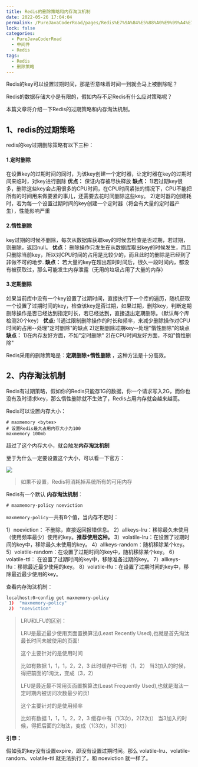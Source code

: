 ```yaml
---
title: Redis的删除策略和内存淘汰机制
date: 2022-05-26 17:04:04
permalink: /PureJavaCoderRoad/pages/Redis%E7%9A%84%E5%88%A0%E9%99%A4%E7%AD%96%E7%95%A5%E5%92%8C%E5%86%85%E5%AD%98%E6%B7%98%E6%B1%B0%E6%9C%BA%E5%88%B6
lock: false
categories: 
  - PureJavaCoderRoad
  - 中间件
  - Redis
tags: 
  - Redis
  - 删除策略
---
```

Redis的key可以设置过期时间，那是否意味着时间一到就会马上被删除呢？

Redis的数据存储大小是有限的，假如内存不足Redis有什么应对策略呢？

本篇文章将介绍一下Redis的过期策略和内存淘汰机制。

## 1、redis的过期策略

redis的key过期删除策略有以下三种：

#### 1.定时删除

在设置key的过期时间的同时，为该key创建一个定时器，让定时器在key的过期时间来临时，对key进行删除
**优点：**
保证内存被尽快释放
**缺点：**
1)若过期key很多，删除这些key会占用很多的CPU时间，在CPU时间紧张的情况下，CPU不能把所有的时间用来做要紧的事儿，还需要去花时间删除这些key。
2)定时器的创建耗时，若为每一个设置过期时间的key创建一个定时器（将会有大量的定时器产生），性能影响严重 

#### 2.惰性删除

key过期的时候不删除，每次从数据库获取key的时候去检查是否过期，若过期，则删除，返回null。
**优点：**
删除操作只发生在从数据库取出key的时候发生，而且只删除当前key，所以对CPU时间的占用是比较少的，而且此时的删除是已经到了非做不可的地步.
**缺点：**
若大量的key在超出超时时间后，很久一段时间内，都没有被获取过，那么可能发生内存泄露（无用的垃圾占用了大量的内存）

#### 3.定期删除

如果当前库中没有一个key设置了过期时间，直接执行下一个库的遍历，随机获取一个设置了过期时间的key，检查该key是否过期，如果过期，删除key，判断定期删除操作是否已经达到指定时长，若已经达到，直接退出定期删除。（默认每个库检测20个key）
**优点:**
1)通过限制删除操作的时长和频率，来减少删除操作对CPU时间的占用--处理"定时删除"的缺点
2)定期删除过期key--处理"惰性删除"的缺点
**缺点：**
1)在内存友好方面，不如"定时删除"
2)在CPU时间友好方面，不如"惰性删除"

Redis采用的删除策略是：**定期删除+惰性删除** ，这种方法是十分高效。



## 2、内存淘汰机制

Redis有过期策略，假如你的Redis只能存1G的数据，你一个请求写入2G，而你也没有及时请求key，那么惰性删除就不生效了，Redis占用内存就会越来越高。

Redis可以设置内存大小：

```
# maxmemory <bytes>
# 设置Redis最大占用内存大小为100
maxmemory 100mb
```

超过了这个内存大小，就会触发**内存淘汰机制**

至于为什么一定要设置这个大小，可以看一下官方：

![](https://cdn.jsdelivr.net/gh/DogerRain/image@main/img/image-20210325144733549.png)

> 如果不设置，Redis将消耗掉系统所有的可用内存

Redis有一个默认  **内存淘汰机制**：

```
# maxmemory-policy noeviction
```

`maxmemory-policy`一共有8个值，当内存不足时：

1）noeviction： 不删除，直接返回报错信息。 
2）allkeys-lru：移除最久未使用（使用频率最少）使用的key。**推荐使用这种。**
3）volatile-lru：在设置了过期时间的key中，移除最久未使用的key。 
4）allkeys-random：随机移除某个key。 
5）volatile-random：在设置了过期时间的key中，随机移除某个key。
6）volatile-ttl： 在设置了过期时间的key中，移除准备过期的key。
7）allkeys-lfu：移除最近最少使用的key。
8）volatile-lfu：在设置了过期时间的key中，移除最近最少使用的key。

查看内存淘汰机制：

```bash
localhost:0>config get maxmemory-policy
 1)  "maxmemory-policy"
 2)  "noeviction"
```

>LRU和LFU的区别：
>
>LRU是最近最少使用页面置换算法(Least Recently Used),也就是首先淘汰最长时间未被使用的页面!
>
>这个主要针对的是使用时间
>
>比如有数据 1，1，1，2，2，3
>此时缓存中已有（1，2）
>当3加入的时候，得把前面的1淘汰，变成（3，2）
>
>
>
>LFU是最近最不常用页面置换算法(Least Frequently Used),也就是淘汰一定时期内被访问次数最少的页!
>
>这个主要针对的是使用频率
>
>比如有数据 1，1，1，2，2，3
>缓存中有（1(3次)，2(2次)）
>当3加入的时候，得把后面的2淘汰，变成（1(3次)，3(1次)）



**引申：**

假如我的key没有设置expire，即没有设置过期时间。那么 volatile-lru、volatile-random、volatile-ttl  就无法执行了，和 noeviction 就一样了。

